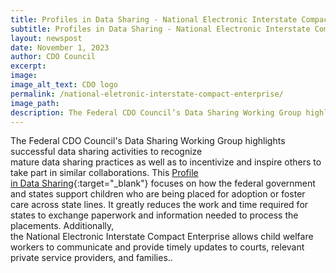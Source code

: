 ```yaml
---
title: Profiles in Data Sharing - National Electronic Interstate Compact Enterprise
subtitle: Profiles in Data Sharing - National Electronic Interstate Compact Enterprise
layout: newspost
date: November 1, 2023
author: CDO Council
excerpt:
image:
image_alt_text: CDO logo
permalink: /national-eletronic-interstate-compact-enterprise/
image_path:  
description: The Federal CDO Council’s Data Sharing Working Group highlights successful data sharing activities to recognize mature data sharing practices as well as to incentivize and inspire others to take part in similar collaborations.
---
```


The Federal CDO Council's Data Sharing Working Group highlights successful data sharing activities to recognize mature data sharing practices as well as to incentivize and inspire others to take part in similar collaborations. This [Profile in Data Sharing](https://resources.data.gov/resources/profile_in_data_sharing_neice/){:target="_blank"} focuses on how the federal government and states support children who are being placed for adoption or foster care across state lines. It greatly reduces the work and time required for states to exchange paperwork and information needed to process the placements. Additionally, the National Electronic Interstate Compact Enterprise allows child welfare workers to communicate and provide timely updates to courts, relevant private service providers, and families..